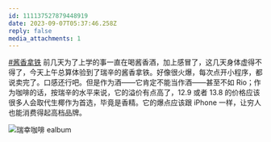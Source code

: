 ```yaml
---
id: 111137527879448919
date: 2023-09-07T05:37:46.258Z
reply: false
media_attachments: 1
---
```


[#酱香拿铁](https://e5n.cc/tags/%E9%85%B1%E9%A6%99%E6%8B%BF%E9%93%81) 前几天为了上学的事一直在喝酱香酒，加上感冒了，这几天身体虚得不得了，今天上午总算体验到了瑞辛的酱香拿铁。好像很火爆，每次点开小程序，都说卖完了。口感还行吧。但是作为酒——它肯定不能当作酒——甚至不如 Rio；作为咖啡的话，按瑞辛的水平来说，它的溢价有点高了，12.9 或者 13.8 的价格应该很多人会取代生椰作为首选，毕竟是香精。它的爆点应该跟 iPhone 一样，让穷人也能消费得起高档品牌。

![瑞幸咖啡
ealbum](https://files.e5n.cc/media_attachments/files/111/219/188/212/995/242/original/0ba817798bf5d9df.webp)
